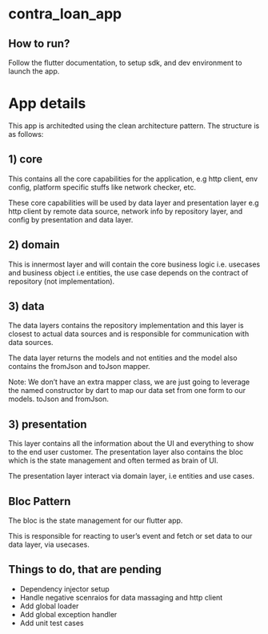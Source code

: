 # contra_loan_app

## How to run?

Follow the flutter documentation, to setup sdk, and dev environment to launch the app.

# App details

This app is architedted using the clean architecture pattern. The structure is as follows:

## 1) core

This contains all the core capabilities for the application, e.g http client, env config, platform specific stuffs like network checker, etc.

These core capabilities will be used by data layer and presentation layer e.g http client by remote data source, network info by repository layer, and config by presentation and data layer.

## 2) domain

This is innermost layer and will contain the core business logic i.e. usecases and business object i.e entities, the use case depends on the contract of repository (not implementation).

## 3) data

The data layers contains the repository implementation and this layer is closest to actual data sources and is responsible for communication with data sources.

The data layer returns the models and not entities and the model also contains the fromJson and toJson mapper.

Note: We don’t have an extra mapper class, we are just going to leverage the named constructor by dart to map our data set from one form to our models. toJson and fromJson.

## 3) presentation

This layer contains all the information about the UI and everything to show to the end user customer. The presentation layer also contains the bloc which is the state management and often termed as brain of UI.

The presentation layer interact via domain layer, i.e entities and use cases.

## Bloc Pattern

The bloc is the state management for our flutter app.

This is responsible for reacting to user’s event and fetch or set data to our data layer, via usecases.

## Things to do, that are pending

- Dependency injector setup
- Handle negative scenraios for data massaging and http client
- Add global loader
- Add global exception handler
- Add unit test cases
